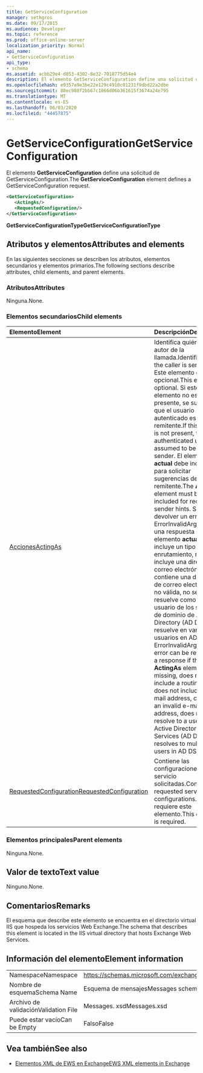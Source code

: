 ```yaml
---
title: GetServiceConfiguration
manager: sethgros
ms.date: 09/17/2015
ms.audience: Developer
ms.topic: reference
ms.prod: office-online-server
localization_priority: Normal
api_name:
- GetServiceConfiguration
api_type:
- schema
ms.assetid: acbb29e4-d853-4302-8e32-7018775d54e4
description: El elemento GetServiceConfiguration define una solicitud de GetServiceConfiguration.
ms.openlocfilehash: e9357a9e3be22e129c4910c01231f9dbd22a2dbe
ms.sourcegitcommit: 88ec988f2bb67c1866d06b361615f3674a24e795
ms.translationtype: MT
ms.contentlocale: es-ES
ms.lasthandoff: 06/03/2020
ms.locfileid: "44457875"
---
```

# <a name="getserviceconfiguration"></a><span data-ttu-id="997a0-103">GetServiceConfiguration</span><span class="sxs-lookup"><span data-stu-id="997a0-103">GetServiceConfiguration</span></span>

<span data-ttu-id="997a0-104">El elemento **GetServiceConfiguration** define una solicitud de GetServiceConfiguration.</span><span class="sxs-lookup"><span data-stu-id="997a0-104">The **GetServiceConfiguration** element defines a GetServiceConfiguration request.</span></span> 
  
```XML
<GetServiceConfiguration>
   <ActingAs/>
   <RequestedConfiguration/>
</GetServiceConfiguration>
```

 <span data-ttu-id="997a0-105">**GetServiceConfigurationType**</span><span class="sxs-lookup"><span data-stu-id="997a0-105">**GetServiceConfigurationType**</span></span>
## <a name="attributes-and-elements"></a><span data-ttu-id="997a0-106">Atributos y elementos</span><span class="sxs-lookup"><span data-stu-id="997a0-106">Attributes and elements</span></span>

<span data-ttu-id="997a0-107">En las siguientes secciones se describen los atributos, elementos secundarios y elementos primarios.</span><span class="sxs-lookup"><span data-stu-id="997a0-107">The following sections describe attributes, child elements, and parent elements.</span></span>
  
### <a name="attributes"></a><span data-ttu-id="997a0-108">Atributos</span><span class="sxs-lookup"><span data-stu-id="997a0-108">Attributes</span></span>

<span data-ttu-id="997a0-109">Ninguna.</span><span class="sxs-lookup"><span data-stu-id="997a0-109">None.</span></span>
  
### <a name="child-elements"></a><span data-ttu-id="997a0-110">Elementos secundarios</span><span class="sxs-lookup"><span data-stu-id="997a0-110">Child elements</span></span>

|<span data-ttu-id="997a0-111">**Elemento**</span><span class="sxs-lookup"><span data-stu-id="997a0-111">**Element**</span></span>|<span data-ttu-id="997a0-112">**Descripción**</span><span class="sxs-lookup"><span data-stu-id="997a0-112">**Description**</span></span>|
|:-----|:-----|
|[<span data-ttu-id="997a0-113">Acciones</span><span class="sxs-lookup"><span data-stu-id="997a0-113">ActingAs</span></span>](actingas.md) <br/> |<span data-ttu-id="997a0-114">Identifica quién envía el autor de la llamada.</span><span class="sxs-lookup"><span data-stu-id="997a0-114">Identifies who the caller is sending as.</span></span> <span data-ttu-id="997a0-115">Este elemento es opcional.</span><span class="sxs-lookup"><span data-stu-id="997a0-115">This element is optional.</span></span> <span data-ttu-id="997a0-116">Si este elemento no está presente, se supone que el usuario autenticado es el remitente.</span><span class="sxs-lookup"><span data-stu-id="997a0-116">If this element is not present, the authenticated user is assumed to be the sender.</span></span> <span data-ttu-id="997a0-117">El elemento **actual** debe incluirse para solicitar sugerencias de remitente.</span><span class="sxs-lookup"><span data-stu-id="997a0-117">The **ActingAs** element must be included for requesting sender hints.</span></span> <span data-ttu-id="997a0-118">Se puede devolver un error ErrorInvalidArgument en una respuesta si falta el elemento **actuaas** , no incluye un tipo de enrutamiento, no incluye una dirección de correo electrónico, contiene una dirección de correo electrónico no válida, no se resuelve como un usuario de los servicios de dominio de Active Directory (AD DS) o se resuelve en varios usuarios en AD DS.</span><span class="sxs-lookup"><span data-stu-id="997a0-118">An ErrorInvalidArgument error can be returned in a response if the **ActingAs** element is missing, does not include a routing type, does not include an e-mail address, contains an invalid e-mail address, does not resolve to a user in Active Directory Domain Services (AD DS), or resolves to multiple users in AD DS.</span></span>  <br/> |
|[<span data-ttu-id="997a0-119">RequestedConfiguration</span><span class="sxs-lookup"><span data-stu-id="997a0-119">RequestedConfiguration</span></span>](requestedconfiguration.md) <br/> |<span data-ttu-id="997a0-120">Contiene las configuraciones de servicio solicitadas.</span><span class="sxs-lookup"><span data-stu-id="997a0-120">Contains the requested service configurations.</span></span> <span data-ttu-id="997a0-121">Se requiere este elemento.</span><span class="sxs-lookup"><span data-stu-id="997a0-121">This element is required.</span></span>  <br/> |
   
### <a name="parent-elements"></a><span data-ttu-id="997a0-122">Elementos principales</span><span class="sxs-lookup"><span data-stu-id="997a0-122">Parent elements</span></span>

<span data-ttu-id="997a0-123">Ninguna.</span><span class="sxs-lookup"><span data-stu-id="997a0-123">None.</span></span>
  
## <a name="text-value"></a><span data-ttu-id="997a0-124">Valor de texto</span><span class="sxs-lookup"><span data-stu-id="997a0-124">Text value</span></span>

<span data-ttu-id="997a0-125">Ninguno.</span><span class="sxs-lookup"><span data-stu-id="997a0-125">None.</span></span>
  
## <a name="remarks"></a><span data-ttu-id="997a0-126">Comentarios</span><span class="sxs-lookup"><span data-stu-id="997a0-126">Remarks</span></span>

<span data-ttu-id="997a0-127">El esquema que describe este elemento se encuentra en el directorio virtual IIS que hospeda los servicios Web Exchange.</span><span class="sxs-lookup"><span data-stu-id="997a0-127">The schema that describes this element is located in the IIS virtual directory that hosts Exchange Web Services.</span></span>
  
## <a name="element-information"></a><span data-ttu-id="997a0-128">Información del elemento</span><span class="sxs-lookup"><span data-stu-id="997a0-128">Element information</span></span>

|||
|:-----|:-----|
|<span data-ttu-id="997a0-129">Namespace</span><span class="sxs-lookup"><span data-stu-id="997a0-129">Namespace</span></span>  <br/> |https://schemas.microsoft.com/exchange/services/2006/messages  <br/> |
|<span data-ttu-id="997a0-130">Nombre de esquema</span><span class="sxs-lookup"><span data-stu-id="997a0-130">Schema Name</span></span>  <br/> |<span data-ttu-id="997a0-131">Esquema de mensajes</span><span class="sxs-lookup"><span data-stu-id="997a0-131">Messages schema</span></span>  <br/> |
|<span data-ttu-id="997a0-132">Archivo de validación</span><span class="sxs-lookup"><span data-stu-id="997a0-132">Validation File</span></span>  <br/> |<span data-ttu-id="997a0-133">Messages. xsd</span><span class="sxs-lookup"><span data-stu-id="997a0-133">Messages.xsd</span></span>  <br/> |
|<span data-ttu-id="997a0-134">Puede estar vacío</span><span class="sxs-lookup"><span data-stu-id="997a0-134">Can be Empty</span></span>  <br/> |<span data-ttu-id="997a0-135">Falso</span><span class="sxs-lookup"><span data-stu-id="997a0-135">False</span></span>  <br/> |
   
## <a name="see-also"></a><span data-ttu-id="997a0-136">Vea también</span><span class="sxs-lookup"><span data-stu-id="997a0-136">See also</span></span>



- [<span data-ttu-id="997a0-137">Elementos XML de EWS en Exchange</span><span class="sxs-lookup"><span data-stu-id="997a0-137">EWS XML elements in Exchange</span></span>](ews-xml-elements-in-exchange.md)

